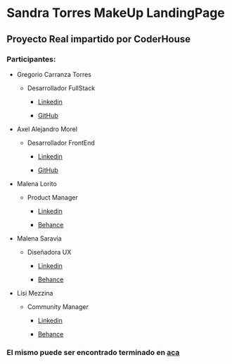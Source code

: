 # Sandra Torres MakeUp LandingPage

## Proyecto Real impartido por CoderHouse

### Participantes:



- Gregorio Carranza Torres

  - Desarrollador FullStack

    - [Linkedin](https://www.linkedin.com/in/gregoriocarranzatorres/)

    - [GitHub](https://github.com/gregoriocarranza)

      

- Axel Alejandro Morel

  - Desarrollador FrontEnd

    - [Linkedin](https://www.linkedin.com/in/morelalejandro/)

    - [GitHub](https://github.com/AlejandroM12)

      

- Malena Lorito

  - Product Manager

    - [Linkedin](https://www.linkedin.com/in/malenalorito/)

    - [Behance]()

      

- Malena Saravia

  - Diseñadora UX

    - [Linkedin](https://www.linkedin.com/in/malena-saravia/)

    - [Behance]()

      

- Lisi Mezzina

  - Community Manager

    - [Linkedin](https://www.linkedin.com/in/lisi-mezzina/)

    - [Behance]()


### El mismo puede ser encontrado terminado en [aca](https://sandramakeup.netlify.app/)
